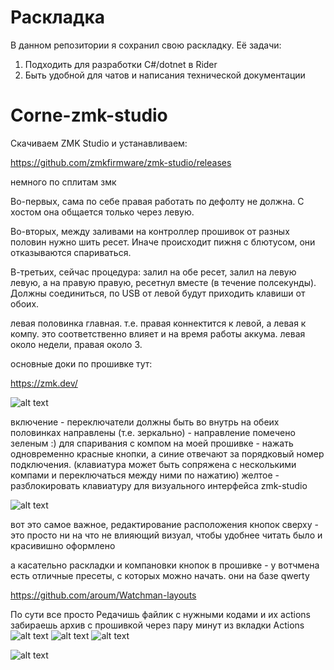 # Раскладка

В данном репозитории я сохранил свою раскладку. Её задачи:
1. Подходить для разработки C#/dotnet в Rider
2. Быть удобной для чатов и написания технической документации


# Corne-zmk-studio

Скачиваем ZMK Studio и устанавливаем:

https://github.com/zmkfirmware/zmk-studio/releases

немного по сплитам змк

Во-первых, сама по себе правая работать по дефолту не должна. С хостом она общается только через левую.

Во-вторых, между заливами на контроллер прошивок от разных половин нужно шить ресет. Иначе происходит пижня с блютусом, они отказываются спариваться.

В-третьих, сейчас процедура: залил на обе ресет, залил на левую левую, а на правую правую, ресетнул вместе (в течение полсекунды). Должны соединиться, по USB от левой будут приходить клавиши от обоих.

левая половинка главная.
т.е. правая коннектится к левой, а левая к компу. это соответственно влияет и на время работы аккума. левая около недели, правая около 3.

основные доки по прошивке тут:

https://zmk.dev/


![alt text](https://i.imgur.com/UFhfC3h.png)

включение - переключатели должны быть во внутрь на обеих половинках направлены (т.е. зеркально) - направление помечено зеленым :)
для спаривания с компом на моей прошивке  - нажать одновременно красные кнопки, а синие отвечают за порядковый номер подключения. (клавиатура может быть сопряжена с несколькими компами и переключаться между ними по нажатию)
желтое - разблокировать клавиатуру для визуального интерфейса zmk-studio

![alt text](https://i.imgur.com/OBRnq5t.png)

вот это самое важное, редактирование расположения кнопок
сверху - это просто ни на что не влияющий визуал, чтобы удобнее читать было и красивишно оформлено

а касательно раскладки и компановки кнопок в прошивке - у вотчмена есть отличные пресеты, с которых можно начать. они на базе qwerty

https://github.com/aroum/Watchman-layouts


По сути все просто
Редачишь файлик с нужными кодами и их actions забираешь архив с прошивкой через пару минут из вкладки Actions
![alt text](https://i.imgur.com/iJjqwZi.png)
![alt text](https://i.imgur.com/yTVCzIx.png)
![alt text](https://i.imgur.com/9I6MyoF.png)

![alt text](https://i.imgur.com/oWzV0RG.png)


